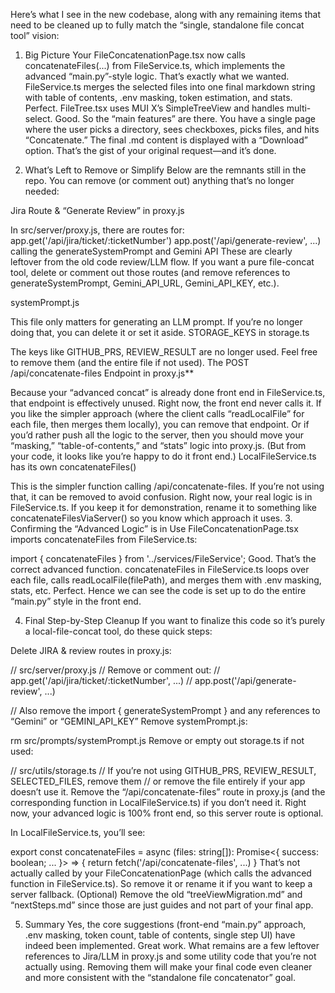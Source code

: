 Here’s what I see in the new codebase, along with any remaining items that need to be cleaned up to fully match the “single, standalone file concat tool” vision:

1. Big Picture
Your FileConcatenationPage.tsx now calls concatenateFiles(...) from FileService.ts, which implements the advanced “main.py”-style logic. That’s exactly what we wanted.
FileService.ts merges the selected files into one final markdown string with table of contents, .env masking, token estimation, and stats. Perfect.
FileTree.tsx uses MUI X’s SimpleTreeView and handles multi-select. Good.
So the “main features” are there. You have a single page where the user picks a directory, sees checkboxes, picks files, and hits “Concatenate.” The final .md content is displayed with a “Download” option. That’s the gist of your original request—and it’s done.

2. What’s Left to Remove or Simplify
Below are the remnants still in the repo. You can remove (or comment out) anything that’s no longer needed:

Jira Route & “Generate Review” in proxy.js

In src/server/proxy.js, there are routes for:
app.get('/api/jira/ticket/:ticketNumber')
app.post('/api/generate-review', ...) calling the generateSystemPrompt and Gemini API
These are clearly leftover from the old code review/LLM flow. If you want a pure file-concat tool, delete or comment out those routes (and remove references to generateSystemPrompt, Gemini_API_URL, Gemini_API_KEY, etc.).

systemPrompt.js

This file only matters for generating an LLM prompt. If you’re no longer doing that, you can delete it or set it aside.
STORAGE_KEYS in storage.ts

The keys like GITHUB_PRS, REVIEW_RESULT are no longer used. Feel free to remove them (and the entire file if not used).
The POST /api/concatenate-files Endpoint in proxy.js**

Because your “advanced concat” is already done front end in FileService.ts, that endpoint is effectively unused. Right now, the front end never calls it.
If you like the simpler approach (where the client calls “readLocalFile” for each file, then merges them locally), you can remove that endpoint.
Or if you’d rather push all the logic to the server, then you should move your “masking,” “table-of-contents,” and “stats” logic into proxy.js. (But from your code, it looks like you’re happy to do it front end.)
LocalFileService.ts has its own concatenateFiles()

This is the simpler function calling /api/concatenate-files. If you’re not using that, it can be removed to avoid confusion. Right now, your real logic is in FileService.ts.
If you keep it for demonstration, rename it to something like concatenateFilesViaServer() so you know which approach it uses.
3. Confirming the “Advanced Logic” is in Use
FileConcatenationPage.tsx imports concatenateFiles from FileService.ts:

import { concatenateFiles } from '../services/FileService';
Good. That’s the correct advanced function.
concatenateFiles in FileService.ts loops over each file, calls readLocalFile(filePath), and merges them with .env masking, stats, etc. Perfect.
Hence we can see the code is set up to do the entire “main.py” style in the front end.

4. Final Step-by-Step Cleanup
If you want to finalize this code so it’s purely a local-file-concat tool, do these quick steps:

Delete JIRA & review routes in proxy.js:


// src/server/proxy.js
// Remove or comment out:
// app.get('/api/jira/ticket/:ticketNumber', ...)
// app.post('/api/generate-review', ...)

// Also remove the import { generateSystemPrompt } and any references to “Gemini” or “GEMINI_API_KEY”
Remove systemPrompt.js:


rm src/prompts/systemPrompt.js
Remove or empty out storage.ts if not used:


// src/utils/storage.ts
// If you’re not using GITHUB_PRS, REVIEW_RESULT, SELECTED_FILES, remove them
// or remove the file entirely if your app doesn’t use it.
Remove the “/api/concatenate-files” route in proxy.js (and the corresponding function in LocalFileService.ts) if you don’t need it. Right now, your advanced logic is 100% front end, so this server route is optional.

In LocalFileService.ts, you’ll see:

export const concatenateFiles = async (files: string[]): Promise<{ success: boolean; ... }> => {
  return fetch('/api/concatenate-files', ...)
}
That’s not actually called by your FileConcatenationPage (which calls the advanced function in FileService.ts). So remove it or rename it if you want to keep a server fallback.
(Optional) Remove the old “treeViewMigration.md” and “nextSteps.md” since those are just guides and not part of your final app.

5. Summary
Yes, the core suggestions (front-end “main.py” approach, .env masking, token count, table of contents, single step UI) have indeed been implemented. Great work.
What remains are a few leftover references to Jira/LLM in proxy.js and some utility code that you’re not actually using. Removing them will make your final code even cleaner and more consistent with the “standalone file concatenator” goal.
